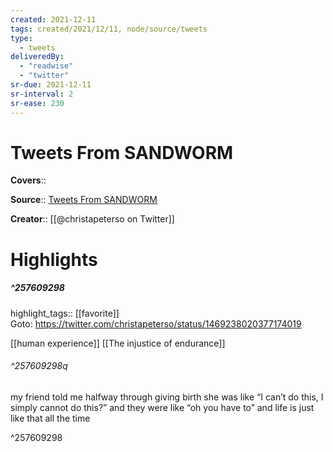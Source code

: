 ```yaml
---
created: 2021-12-11
tags: created/2021/12/11, node/source/tweets
type: 
  - tweets
deliveredBy: 
  - "readwise"
  - "twitter"
sr-due: 2021-12-11
sr-interval: 2
sr-ease: 230
---
```

# Tweets From SANDWORM

**Covers**:: 

**Source**:: [Tweets From SANDWORM](https://twitter.com/christapeterso)

**Creator**:: [[@christapeterso on Twitter]]

# Highlights
##### ^257609298

highlight_tags:: [[favorite]]   
Goto: https://twitter.com/christapeterso/status/1469238020377174019  

[[human experience]] [[The injustice of endurance]]  

###### ^257609298q

my friend told me halfway through giving birth she was like “I can’t do this, I simply cannot do this?” and they were like “oh you have to” and life is just like that all the time 

^257609298

